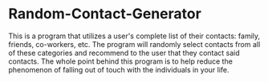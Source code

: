 # Random-Contact-Generator
This is a program that utilizes a user's complete list of their contacts: family, friends, co-workers, etc.  The program will randomly select contacts from all of these categories and recommend to the user that they contact said contacts.  The whole point behind this program is to help reduce the phenomenon of falling out of touch with the individuals in your life.
